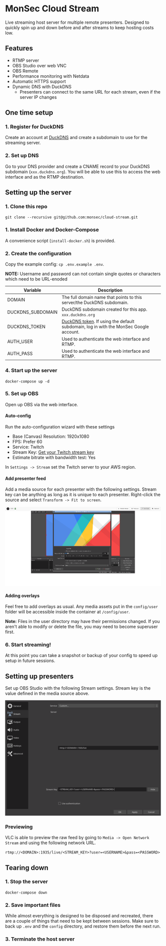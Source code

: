 # MonSec Cloud Stream

Live streaming host server for multiple remote presenters. Designed to quickly spin up and down before and after streams to keep hosting costs low.

## Features
- RTMP server
- OBS Studio over web VNC
- OBS Remote
- Performance monitoring with Netdata
- Automatic HTTPS support
- Dynamic DNS with DuckDNS
  - Presenters can connect to the same URL for each stream, even if the server IP changes

## One time setup

### 1. Register for DuckDNS
Create an account at [DuckDNS](https://www.duckdns.org) and create a subdomain to use for the streaming server.

### 2. Set up DNS
Go to your DNS provider and create a CNAME record to your DuckDNS subdomain (`xxx.duckdns.org`). You will be able to use this to access the web interface and as the RTMP destination.

## Setting up the server

### 1. Clone this repo
```
git clone --recursive git@github.com:monsec/cloud-stream.git
```

### 1. Install Docker and Docker-Compose
A convenience script (`install-docker.sh`) is provided.

### 2. Create the configuration
Copy the example config: `cp .env.example .env`.

**NOTE:** Username and password can not contain single quotes or characters which need to be URL-enoded

| Variable | Description |
|----------|-------------|
| DOMAIN | The full domain name that points to this server/the DuckDNS subdomain. |
| DUCKDNS_SUBDOMAIN | DuckDNS subdomain created for this app. `xxx.duckdns.org` |
| DUCKDNS_TOKEN | [DuckDNS token](https://www.duckdns.org/domains). If using the default subdomain, log in with the MonSec Google account. |
| AUTH_USER | Used to authenticate the web interface and RTMP. |
| AUTH_PASS | Used to authenticate the web interface and RTMP. |

### 4. Start up the server
```
docker-compose up -d
```

### 5. Set up OBS

Open up OBS via the web interface.

#### Auto-config
Run the auto-configuration wizard with these settings
- Base (Canvas) Resolution: 1920x1080
- FPS: Prefer 60
- Service: Twitch
- Stream Key: [Get your Twitch stream key](https://www.twitch.tv/broadcast/dashboard/streamkey)
- Estimate bitrate with bandwidth test: Yes

In `Settings -> Stream` set the Twitch server to your AWS region.

#### Add presenter feed

Add a media source for each presenter with the following settings. Stream key can be anything as long as it is unique to each presenter. Right-click the source and select `Transform -> Fit to screen`.

![](resources/obs_presenter_source.png)

#### Adding overlays
Feel free to add overlays as usual. Any media assets put in the `config/user` folder will be accessible inside the container at `/config/user`.

**Note:** Files in the user directory may have their permissions changed. If you aren't able to modify or delete the file, you may need to become superuser first.

### 6. Start streaming!
At this point you can take a snapshot or backup of your config to speed up setup in future sessions.

## Setting up presenters

Set up OBS Studio with the following Stream settings. Stream key is the value defined in the media source above.

![](resources/obs_presenter_settings.png)

### Previewing

VLC is able to preview the raw feed by going to `Media -> Open Network Stream` and using the following network URL.
```
rtmp://<DOMAIN>:1935/live/<STREAM_KEY>?user=<USERNAME>&pass=<PASSWORD>
```

## Tearing down

### 1. Stop the server
```
docker-compose down
```

### 2. Save important files
While almost everything is designed to be disposed and recreated, there are a couple of things that need to be kept between sessions. Make sure to back up `.env` and the `config` directory, and restore them before the next run.

### 3. Terminate the host server